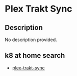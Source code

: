 # Plex Trakt Sync

## Description

No description provided.

## k8 at home search

- [plex-trakt-sync](https://nanne.dev/k8s-at-home-search/#/plex-trakt-sync)
